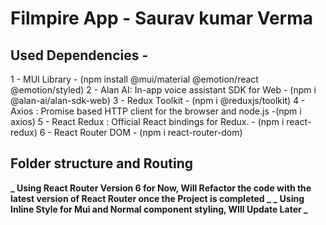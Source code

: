 # Filmpire App - Saurav kumar Verma

## Used Dependencies -

1 - MUI Library - (npm install @mui/material @emotion/react @emotion/styled)
2 - Alan AI: In-app voice assistant SDK for Web - (npm i @alan-ai/alan-sdk-web)
3 - Redux Toolkit - (npm i @reduxjs/toolkit)
4 - Axios : Promise based HTTP client for the browser and node.js -(npm i axios)
5 - React Redux : Official React bindings for Redux. - (npm i react-redux)
6 - React Router DOM - (npm i react-router-dom)

## Folder structure and Routing

**_ Using React Router Version 6 for Now, Will Refactor the code with the latest version of React Router once the Project is completed _**
**_ Using Inline Style for Mui and Normal component styling, WIll Update Later _**
